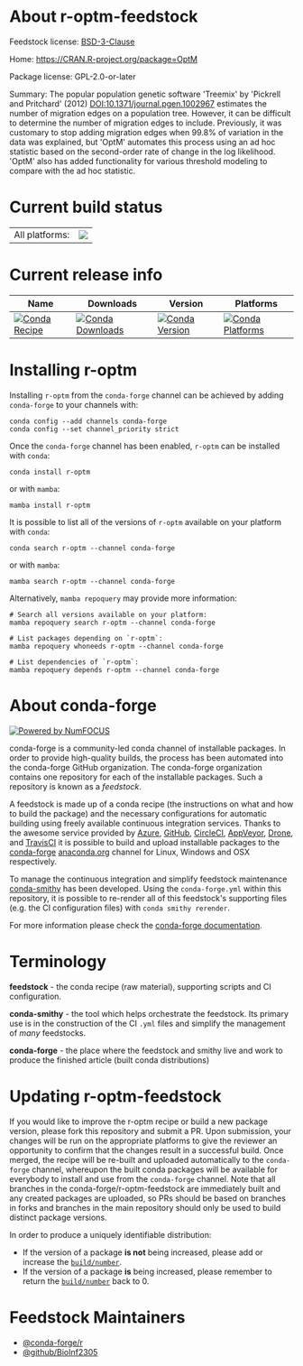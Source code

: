 About r-optm-feedstock
======================

Feedstock license: [BSD-3-Clause](https://github.com/conda-forge/r-optm-feedstock/blob/main/LICENSE.txt)

Home: https://CRAN.R-project.org/package=OptM

Package license: GPL-2.0-or-later

Summary: The popular population genetic software 'Treemix' by 'Pickrell and Pritchard' (2012) <DOI:10.1371/journal.pgen.1002967> estimates the number of migration edges on a population tree. However, it can be difficult to determine the number of migration edges to include. Previously, it was customary to stop adding migration edges when 99.8% of variation in the data was explained, but 'OptM' automates this process using an ad hoc statistic based on the second-order rate of change in the log likelihood.  'OptM' also has added functionality for various threshold modeling to compare with the ad hoc statistic.

Current build status
====================


<table><tr><td>All platforms:</td>
    <td>
      <a href="https://dev.azure.com/conda-forge/feedstock-builds/_build/latest?definitionId=18458&branchName=main">
        <img src="https://dev.azure.com/conda-forge/feedstock-builds/_apis/build/status/r-optm-feedstock?branchName=main">
      </a>
    </td>
  </tr>
</table>

Current release info
====================

| Name | Downloads | Version | Platforms |
| --- | --- | --- | --- |
| [![Conda Recipe](https://img.shields.io/badge/recipe-r--optm-green.svg)](https://anaconda.org/conda-forge/r-optm) | [![Conda Downloads](https://img.shields.io/conda/dn/conda-forge/r-optm.svg)](https://anaconda.org/conda-forge/r-optm) | [![Conda Version](https://img.shields.io/conda/vn/conda-forge/r-optm.svg)](https://anaconda.org/conda-forge/r-optm) | [![Conda Platforms](https://img.shields.io/conda/pn/conda-forge/r-optm.svg)](https://anaconda.org/conda-forge/r-optm) |

Installing r-optm
=================

Installing `r-optm` from the `conda-forge` channel can be achieved by adding `conda-forge` to your channels with:

```
conda config --add channels conda-forge
conda config --set channel_priority strict
```

Once the `conda-forge` channel has been enabled, `r-optm` can be installed with `conda`:

```
conda install r-optm
```

or with `mamba`:

```
mamba install r-optm
```

It is possible to list all of the versions of `r-optm` available on your platform with `conda`:

```
conda search r-optm --channel conda-forge
```

or with `mamba`:

```
mamba search r-optm --channel conda-forge
```

Alternatively, `mamba repoquery` may provide more information:

```
# Search all versions available on your platform:
mamba repoquery search r-optm --channel conda-forge

# List packages depending on `r-optm`:
mamba repoquery whoneeds r-optm --channel conda-forge

# List dependencies of `r-optm`:
mamba repoquery depends r-optm --channel conda-forge
```


About conda-forge
=================

[![Powered by
NumFOCUS](https://img.shields.io/badge/powered%20by-NumFOCUS-orange.svg?style=flat&colorA=E1523D&colorB=007D8A)](https://numfocus.org)

conda-forge is a community-led conda channel of installable packages.
In order to provide high-quality builds, the process has been automated into the
conda-forge GitHub organization. The conda-forge organization contains one repository
for each of the installable packages. Such a repository is known as a *feedstock*.

A feedstock is made up of a conda recipe (the instructions on what and how to build
the package) and the necessary configurations for automatic building using freely
available continuous integration services. Thanks to the awesome service provided by
[Azure](https://azure.microsoft.com/en-us/services/devops/), [GitHub](https://github.com/),
[CircleCI](https://circleci.com/), [AppVeyor](https://www.appveyor.com/),
[Drone](https://cloud.drone.io/welcome), and [TravisCI](https://travis-ci.com/)
it is possible to build and upload installable packages to the
[conda-forge](https://anaconda.org/conda-forge) [anaconda.org](https://anaconda.org/)
channel for Linux, Windows and OSX respectively.

To manage the continuous integration and simplify feedstock maintenance
[conda-smithy](https://github.com/conda-forge/conda-smithy) has been developed.
Using the ``conda-forge.yml`` within this repository, it is possible to re-render all of
this feedstock's supporting files (e.g. the CI configuration files) with ``conda smithy rerender``.

For more information please check the [conda-forge documentation](https://conda-forge.org/docs/).

Terminology
===========

**feedstock** - the conda recipe (raw material), supporting scripts and CI configuration.

**conda-smithy** - the tool which helps orchestrate the feedstock.
                   Its primary use is in the construction of the CI ``.yml`` files
                   and simplify the management of *many* feedstocks.

**conda-forge** - the place where the feedstock and smithy live and work to
                  produce the finished article (built conda distributions)


Updating r-optm-feedstock
=========================

If you would like to improve the r-optm recipe or build a new
package version, please fork this repository and submit a PR. Upon submission,
your changes will be run on the appropriate platforms to give the reviewer an
opportunity to confirm that the changes result in a successful build. Once
merged, the recipe will be re-built and uploaded automatically to the
`conda-forge` channel, whereupon the built conda packages will be available for
everybody to install and use from the `conda-forge` channel.
Note that all branches in the conda-forge/r-optm-feedstock are
immediately built and any created packages are uploaded, so PRs should be based
on branches in forks and branches in the main repository should only be used to
build distinct package versions.

In order to produce a uniquely identifiable distribution:
 * If the version of a package **is not** being increased, please add or increase
   the [``build/number``](https://docs.conda.io/projects/conda-build/en/latest/resources/define-metadata.html#build-number-and-string).
 * If the version of a package **is** being increased, please remember to return
   the [``build/number``](https://docs.conda.io/projects/conda-build/en/latest/resources/define-metadata.html#build-number-and-string)
   back to 0.

Feedstock Maintainers
=====================

* [@conda-forge/r](https://github.com/orgs/conda-forge/teams/r/)
* [@github/BioInf2305](https://github.com/orgs/github/teams/BioInf2305/)

